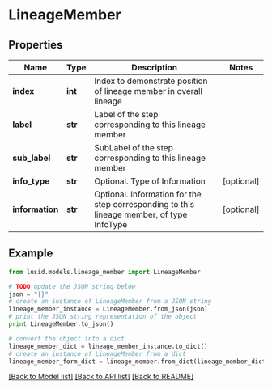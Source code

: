 # LineageMember


## Properties
Name | Type | Description | Notes
------------ | ------------- | ------------- | -------------
**index** | **int** | Index to demonstrate position of lineage member in overall lineage | 
**label** | **str** | Label of the step corresponding to this lineage member | 
**sub_label** | **str** | SubLabel of the step corresponding to this lineage member | 
**info_type** | **str** | Optional. Type of Information | [optional] 
**information** | **str** | Optional. Information for the step corresponding to this lineage member, of type InfoType | [optional] 

## Example

```python
from lusid.models.lineage_member import LineageMember

# TODO update the JSON string below
json = "{}"
# create an instance of LineageMember from a JSON string
lineage_member_instance = LineageMember.from_json(json)
# print the JSON string representation of the object
print LineageMember.to_json()

# convert the object into a dict
lineage_member_dict = lineage_member_instance.to_dict()
# create an instance of LineageMember from a dict
lineage_member_form_dict = lineage_member.from_dict(lineage_member_dict)
```
[[Back to Model list]](../README.md#documentation-for-models) [[Back to API list]](../README.md#documentation-for-api-endpoints) [[Back to README]](../README.md)


